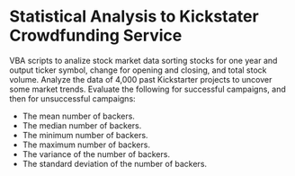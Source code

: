 # Statistical Analysis to Kickstater Crowdfunding Service
VBA scripts to analize stock market data sorting stocks for one year and output ticker symbol, change for opening and closing, and total stock volume.
Analyze the data of 4,000 past Kickstarter projects to uncover some market trends. Evaluate the following for successful campaigns, and then for unsuccessful campaigns:
- The mean number of backers.
- The median number of backers.
- The minimum number of backers.
- The maximum number of backers.
- The variance of the number of backers.
- The standard deviation of the number of backers.

